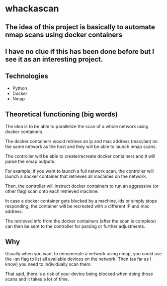 # whackascan
## The idea of this project is basically to automate nmap scans using docker containers
## I have no clue if this has been done before but I see it as an interesting project.
## Technologies 

* Python
* Docker
* Nmap

## Theoretical functioning (big words)

The idea is to be able to parallelize the scan of a whole network using docker containers.

The docker containers would retrieve an ip and mac address (macvlan) on the same network as the host and they will be able to launch nmap scans.

The controller will be able to create/recreate docker containers and it will parse the nmap outputs.

For example, if you want to launch a full network scan, the controller will launch a docker container that retrieves all machines on the network.

Then, the controller will instruct docker containers to run an aggressive (or other flag) scan onto each retrieved machine.

In case a docker container gets blocked by a machine, ids or simply stops responding, the container will be recreated with a different IP and mac address.

The retrieved info from the docker containers (after the scan is complete) can then be sent to the controller for parsing or further adjustments.

## Why

Usually when you want to ennumerate a network using nmap, you could use the -sn flag to list all available devices on the network. Then (as far as I know) you need to individually scan them.

That said, there is a risk of your device being blocked when doing those scans and it takes a lot of time.


